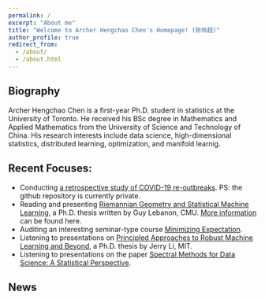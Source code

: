 ```yaml
---
permalink: /
excerpt: "About me"
title: "Welcome to Archer Hengchao Chen's Homepage! (陈恒超)"
author_profile: true
redirect_from: 
  - /about/
  - /about.html
---
```


## Biography
Archer Hengchao Chen is a first-year Ph.D. student in statistics at the University of Toronto. He received his BSc degree in Mathematics and Applied Mathematics from the University of Science and Technology of China. His research interests include data science, high-dimensional statistics, distributed learning, optimization, and manifold learnig. 

## Recent Focuses:
* Conducting [a retrospective study of COVID-19 re-outbreaks](https://github.com/HengchaoChen/Covid-19). PS: the github repository is currently private.
* Reading and presenting [Riemannian Geometry and Statistical Machine Learning](https://www.cs.cmu.edu/~lebanon/pub/thesis/thesis.pdf), a Ph.D. thesis written by Guy Lebanon, CMU. [More information](/riegeostatml/) can be found here.
* Auditing an interesting seminar-type course [Minimizing Expectation](https://www.cs.toronto.edu/~cmaddis/courses/sta4273_w21/).
* Listening to presentations on [Principled Approaches to Robust Machine Learning and Beyond](https://jerryzli.github.io/robust-ml-fall19.html), a Ph.D. thesis by Jerry Li, MIT.
* Listening to presentations on the paper [Spectral Methods for Data Science: A Statistical Perspective](https://arxiv.org/pdf/2012.08496.pdf). 

## News


